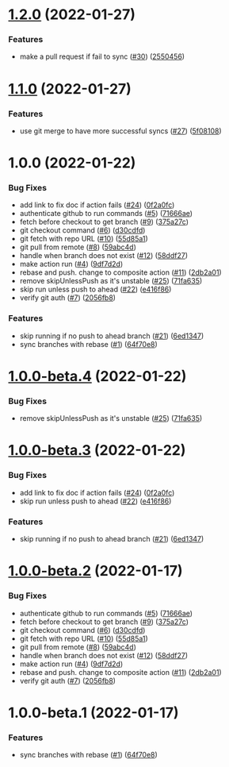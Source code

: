 # [1.2.0](https://github.com/levibostian/action-sync-branches/compare/v1.1.0...v1.2.0) (2022-01-27)


### Features

* make a pull request if fail to sync ([#30](https://github.com/levibostian/action-sync-branches/issues/30)) ([2550456](https://github.com/levibostian/action-sync-branches/commit/25504562ec3de218b05ebc6ae0e11544300dc08b))

# [1.1.0](https://github.com/levibostian/action-sync-branches/compare/v1.0.0...v1.1.0) (2022-01-27)


### Features

* use git merge to have more successful syncs ([#27](https://github.com/levibostian/action-sync-branches/issues/27)) ([5f08108](https://github.com/levibostian/action-sync-branches/commit/5f08108ae516a0ced89a9df17c959bf030deb60a))

# 1.0.0 (2022-01-22)


### Bug Fixes

* add link to fix doc if action fails ([#24](https://github.com/levibostian/action-sync-branches/issues/24)) ([0f2a0fc](https://github.com/levibostian/action-sync-branches/commit/0f2a0fcc98996f16335fef4774a93dd3652778ca))
* authenticate github to run commands ([#5](https://github.com/levibostian/action-sync-branches/issues/5)) ([71666ae](https://github.com/levibostian/action-sync-branches/commit/71666ae673eb34801343d8f22d41198f9f14d958))
* fetch before checkout to get branch ([#9](https://github.com/levibostian/action-sync-branches/issues/9)) ([375a27c](https://github.com/levibostian/action-sync-branches/commit/375a27c8d9c1ea4ce1628b2ab27d0db2308d8fd3))
* git checkout command ([#6](https://github.com/levibostian/action-sync-branches/issues/6)) ([d30cdfd](https://github.com/levibostian/action-sync-branches/commit/d30cdfd6a15f9fcc64c1cfde98ba3c34fa9d254a))
* git fetch with repo URL ([#10](https://github.com/levibostian/action-sync-branches/issues/10)) ([55d85a1](https://github.com/levibostian/action-sync-branches/commit/55d85a126844158475a8b2a5b5c80d868c249a04))
* git pull from remote ([#8](https://github.com/levibostian/action-sync-branches/issues/8)) ([59abc4d](https://github.com/levibostian/action-sync-branches/commit/59abc4d94aee023e2f9bc3ac0717304bc284af2e))
* handle when branch does not exist ([#12](https://github.com/levibostian/action-sync-branches/issues/12)) ([58ddf27](https://github.com/levibostian/action-sync-branches/commit/58ddf275fc58d3fa65b31a69bf05a19d72a3546c))
* make action run ([#4](https://github.com/levibostian/action-sync-branches/issues/4)) ([9df7d2d](https://github.com/levibostian/action-sync-branches/commit/9df7d2d5cde3a47bf3fdfed11e1a3c7aa1a48b11))
* rebase and push. change to composite action ([#11](https://github.com/levibostian/action-sync-branches/issues/11)) ([2db2a01](https://github.com/levibostian/action-sync-branches/commit/2db2a0197d4922bb72a0233b1bd272d6181e8d47))
* remove skipUnlessPush as it's unstable ([#25](https://github.com/levibostian/action-sync-branches/issues/25)) ([71fa635](https://github.com/levibostian/action-sync-branches/commit/71fa6353b8539e6eec6f6e46ea4815ceac64e113))
* skip run unless push to ahead ([#22](https://github.com/levibostian/action-sync-branches/issues/22)) ([e416f86](https://github.com/levibostian/action-sync-branches/commit/e416f8685ef3d6de2b51fdeed2feaba6ddab2279))
* verify git auth ([#7](https://github.com/levibostian/action-sync-branches/issues/7)) ([2056fb8](https://github.com/levibostian/action-sync-branches/commit/2056fb8f5a641c7a11b207b80fc78fc98f9a1199))


### Features

* skip running if no push to ahead branch ([#21](https://github.com/levibostian/action-sync-branches/issues/21)) ([6ed1347](https://github.com/levibostian/action-sync-branches/commit/6ed1347fd08729f1ba05a09858974902f989cba7))
* sync branches with rebase ([#1](https://github.com/levibostian/action-sync-branches/issues/1)) ([64f70e8](https://github.com/levibostian/action-sync-branches/commit/64f70e8fff0fb7ecd0baa7b613bd1716dec7b0ed))

# [1.0.0-beta.4](https://github.com/levibostian/action-sync-branches/compare/v1.0.0-beta.3...v1.0.0-beta.4) (2022-01-22)


### Bug Fixes

* remove skipUnlessPush as it's unstable ([#25](https://github.com/levibostian/action-sync-branches/issues/25)) ([71fa635](https://github.com/levibostian/action-sync-branches/commit/71fa6353b8539e6eec6f6e46ea4815ceac64e113))

# [1.0.0-beta.3](https://github.com/levibostian/action-sync-branches/compare/v1.0.0-beta.2...v1.0.0-beta.3) (2022-01-22)


### Bug Fixes

* add link to fix doc if action fails ([#24](https://github.com/levibostian/action-sync-branches/issues/24)) ([0f2a0fc](https://github.com/levibostian/action-sync-branches/commit/0f2a0fcc98996f16335fef4774a93dd3652778ca))
* skip run unless push to ahead ([#22](https://github.com/levibostian/action-sync-branches/issues/22)) ([e416f86](https://github.com/levibostian/action-sync-branches/commit/e416f8685ef3d6de2b51fdeed2feaba6ddab2279))


### Features

* skip running if no push to ahead branch ([#21](https://github.com/levibostian/action-sync-branches/issues/21)) ([6ed1347](https://github.com/levibostian/action-sync-branches/commit/6ed1347fd08729f1ba05a09858974902f989cba7))

# [1.0.0-beta.2](https://github.com/levibostian/action-sync-branches/compare/v1.0.0-beta.1...v1.0.0-beta.2) (2022-01-17)


### Bug Fixes

* authenticate github to run commands ([#5](https://github.com/levibostian/action-sync-branches/issues/5)) ([71666ae](https://github.com/levibostian/action-sync-branches/commit/71666ae673eb34801343d8f22d41198f9f14d958))
* fetch before checkout to get branch ([#9](https://github.com/levibostian/action-sync-branches/issues/9)) ([375a27c](https://github.com/levibostian/action-sync-branches/commit/375a27c8d9c1ea4ce1628b2ab27d0db2308d8fd3))
* git checkout command ([#6](https://github.com/levibostian/action-sync-branches/issues/6)) ([d30cdfd](https://github.com/levibostian/action-sync-branches/commit/d30cdfd6a15f9fcc64c1cfde98ba3c34fa9d254a))
* git fetch with repo URL ([#10](https://github.com/levibostian/action-sync-branches/issues/10)) ([55d85a1](https://github.com/levibostian/action-sync-branches/commit/55d85a126844158475a8b2a5b5c80d868c249a04))
* git pull from remote ([#8](https://github.com/levibostian/action-sync-branches/issues/8)) ([59abc4d](https://github.com/levibostian/action-sync-branches/commit/59abc4d94aee023e2f9bc3ac0717304bc284af2e))
* handle when branch does not exist ([#12](https://github.com/levibostian/action-sync-branches/issues/12)) ([58ddf27](https://github.com/levibostian/action-sync-branches/commit/58ddf275fc58d3fa65b31a69bf05a19d72a3546c))
* make action run ([#4](https://github.com/levibostian/action-sync-branches/issues/4)) ([9df7d2d](https://github.com/levibostian/action-sync-branches/commit/9df7d2d5cde3a47bf3fdfed11e1a3c7aa1a48b11))
* rebase and push. change to composite action ([#11](https://github.com/levibostian/action-sync-branches/issues/11)) ([2db2a01](https://github.com/levibostian/action-sync-branches/commit/2db2a0197d4922bb72a0233b1bd272d6181e8d47))
* verify git auth ([#7](https://github.com/levibostian/action-sync-branches/issues/7)) ([2056fb8](https://github.com/levibostian/action-sync-branches/commit/2056fb8f5a641c7a11b207b80fc78fc98f9a1199))

# 1.0.0-beta.1 (2022-01-17)


### Features

* sync branches with rebase ([#1](https://github.com/levibostian/action-sync-branches/issues/1)) ([64f70e8](https://github.com/levibostian/action-sync-branches/commit/64f70e8fff0fb7ecd0baa7b613bd1716dec7b0ed))
